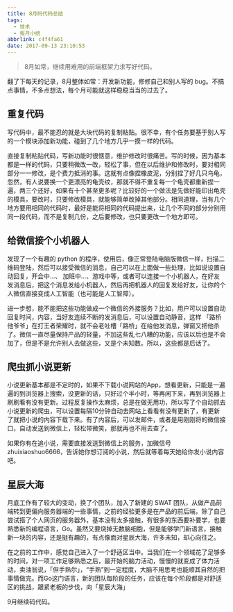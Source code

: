 ```yaml
---
title: 8月码代码总结
tags:
  - 技术
  - 每月小结
abbrlink: c4f4fa61
date: 2017-09-13 23:10:53
---
```

> 8月如常，继续用难用的前端框架力求写好代码。

<!-- more -->

翻了下每天的记录，8月整体如常：开发新功能，修修自己和别人写的 bug。不搞点事情，不多点想法，每个月可能就这样稳稳当当的过去了。

## 重复代码
写代码中，最不能忍的就是大块代码的复制粘贴。很不幸，有个任务要基于别人写的一个模块添加新功能，碰到了几个地方几乎一摸一样的代码。

直接复制粘贴代码，写新功能时很惬意，维护修改时很痛苦。写的时候，因为基本都是一样的代码，只要稍微改一改，轻松了事，但在以后维护和修改时，要对相同部分一一修改，是个费力抵消的事。这就有点像捏橡皮泥，分别捏了好几只乌龟，忽然，有人说要换一个更漂亮的龟壳纹，那就不得不重复每一个龟壳都重新捏一遍，两三个还好，如果有十个甚至更多呢？比较好的一个做法是先做好能印出龟壳的模具，要改时，只要修改模具，就能够简单改掉其他部分。相同道理，当有几个地方要用相同的代码时，最好是能将相同的代码提出来，让几个不同的部分分别用同一段代码，而不是复制几份，之后要修改，也只要更改一个地方即可。

## 给微信接个小机器人
发现了一个有趣的 python 的程序，使用后，像正常登陆电脑版微信一样，扫描二维码登陆，然后可以接受微信的消息，自己可以在上面做一些处理，比如说设置自动回复，开会中...、 加班中...、游戏中等，或者可以连接一个小机器人，在好友发消息后，把这个消息发给小机器人，然后再把机器人的回复发给好友，让你的个人微信直接变成人工智能（也可能是人工智障）。

进一步想，能不能把这些功能做成一个微信的外接服务？比如，用户可以设置自动回复时间，内容，当好友连续不断的发消息后，可以设置自动静音，这样 「路桥他爷爷」在打王者荣耀时，就不会老吐槽「路桥」在给他发消息，弹窗又把他杀了。微信一直尽量保持产品的轻量，不加这些乱七八糟的功能，应该以后也是不会加了，但是不是允许别人去做这些，又是个未知数。所以，这些都是后话了。

## 爬虫抓小说更新
小说更新基本都是不定时的，如果不下载小说网站的App，想看更新，只能是一遍遍的到浏览器上搜索，没更新的话，只好过个半小时，等再闲下来，再到浏览器上刷刷看有没有更新。过程反复操作太麻烦，总是在做无用功，所以写了个自动抓去小说更新的爬虫，可以设置每隔10分钟自动去网站上看看有没有更新了，有更新了就把小说的内容下载下来。有了内容后，可以发邮件，或者是用刚刚将的微信接口，自动发送到微信上，轻松带微笑，那就再也不用去查了。

如果你有在追小说，需要直接发送到微信上的服务，加微信号 zhuixiaoshuo6666，告诉她你想订阅的小说，然后就等着每天她给你发小说内容吧。

## 星辰大海
月底工作有了较大的变动，换了个团队，加入了新建的 SWAT 团队，从做产品前端转到更偏向服务器端的一些事情，之前的经验更多是在产品的前后端，除了自己尝试搭了个人网页的服务器外，基本没有太多接触，有很多的东西要补要学，也要熟悉新的编程语言，Go。虽然又要烧掉无数脑细胞，但是能够学门新语言，接触新一块的内容，还是挺有趣的，有点像面对星辰大海，许多未知，却心向往之。

在之前的工作中，感觉自己进入了一个舒适区当中。当我们在一个领域花了足够多的时间，对一项工作足够熟悉之后，最开始的脑力活动，慢慢的就变成了体力活动，卖油翁说，「但手熟尔」，“手熟”到一定程度，大脑不用思考也能顺其自然的把事情做完。而Go这门语言，新的团队每阶段的任务，应该在每个阶段都是对舒适区的挑战，跟紧老板的步伐，向「星辰大海」

9月继续码代码。
